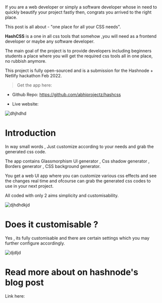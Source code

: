 If you are a web developer or simply  a software developer whose in need to quickly beautify your project fastly then, congrats you arrived to the right place.

This post is all about - "one place for all your CSS needs". 

**HashCSS** is a one in all css tools that somehow ,you will need as a frontend developer or maybe any software developer.

The main goal of the project is to provide developers including beginners students a place where you will get the required css tools all in one place, no rubbish anymore.

This project is fully open-sourced and is a submission for the Hashnode + Netlify hackathon Feb 2022. 

> Get the app here:

+ Github Repo: https://github.com/abhiprojectz/hashcss

+ Live website: 

![dhjhdhd](https://user-images.githubusercontent.com/64596494/155834813-77303cdf-eb1f-49f3-ab5a-ec0231e09b13.PNG)

# Introduction 

In way small words , Just customize according to your needs and grab the generated css code.

The app contains Glassmorphism UI generator , Css shadow generator , Borders generator , CSS background generator.

You get a web UI app where you can customize various css effects and see the changes real time and ofcourse can grab the generated css codes to use in your next project.

All coded with only 2 aims simplicity and customisability.

![djhdhdkjd](https://user-images.githubusercontent.com/64596494/155834920-41710156-37b2-4166-9fb7-407823141037.PNG)


# Does it customisable ?

Yes , its fully customisable and there are certain settings which you may further configure accordingly.

![djdljd](https://user-images.githubusercontent.com/64596494/155832131-11f35448-a120-4b3a-99f4-e003bdb9533b.PNG)


# Read more about on hashnode's blog post 


Link here: []()